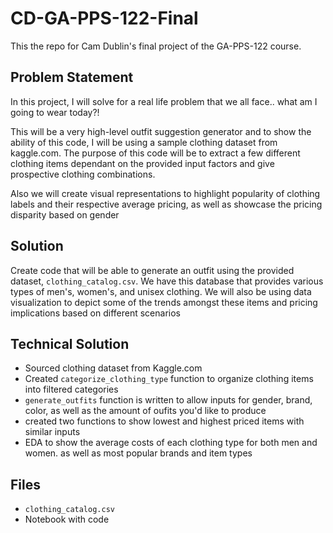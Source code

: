 # CD-GA-PPS-122-Final

This the repo for Cam Dublin's final project of the GA-PPS-122 course.

## Problem Statement

In this project, I will solve for a real life problem that we all face.. what am I going to wear today?!

This will be a very high-level outfit suggestion generator and to show the ability of this code, I will be using a sample clothing dataset from kaggle.com. The purpose of this code will be to extract a few different clothing items dependant on the provided input factors and give prospective clothing combinations. 

Also we will create visual representations to highlight popularity of clothing labels and their respective average pricing, as well as showcase the pricing disparity based on gender

## Solution

Create code that will be able to generate an outfit using the provided dataset, `clothing_catalog.csv`. We have this database that provides various types of men's, women's, and unisex clothing. We will also be using data visualization to depict some of the trends amongst these items and pricing implications based on different scenarios 

## Technical Solution

- Sourced clothing dataset from Kaggle.com
- Created `categorize_clothing_type` function to organize clothing items into filtered categories
- `generate_outfits` function is written to allow inputs for gender, brand, color, as well as the amount of oufits you'd like to produce
- created two functions to show lowest and highest priced items with similar inputs
- EDA to show the average costs of each clothing type for both men and women. as well as most popular brands and item types

## Files
 - `clothing_catalog.csv`
 - Notebook with code